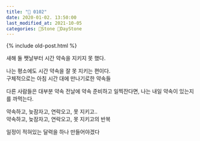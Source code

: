 ```yaml
---
title: "🌱 0102"
date: 2020-01-02. 13:50:00
last_modified_at: 2021-10-05
categories: 🗿Stone 🌱DayStone
---
```

{% include old-post.html %}

새해 둘 쨋날부터 시간 약속을 지키지 못 했다.  

나는 평소에도 시간 약속을 잘 못 지키는 편이다.  
구체적으로는 아침 시간 대에 만나기로한 약속들  

다른 사람들은 대부분 약속 전날에 약속 준비하고 일찍잔다면, 나는 내일 약속이 있는지를 까먹는다.  

약속하고, 늦잠자고, 연락오고, 못 지키고..  
약속하고, 늦잠자고, 연락오고, 못 지키고의 반복  

일정이 적혀있는 달력을 하나 만들어야겠다  

